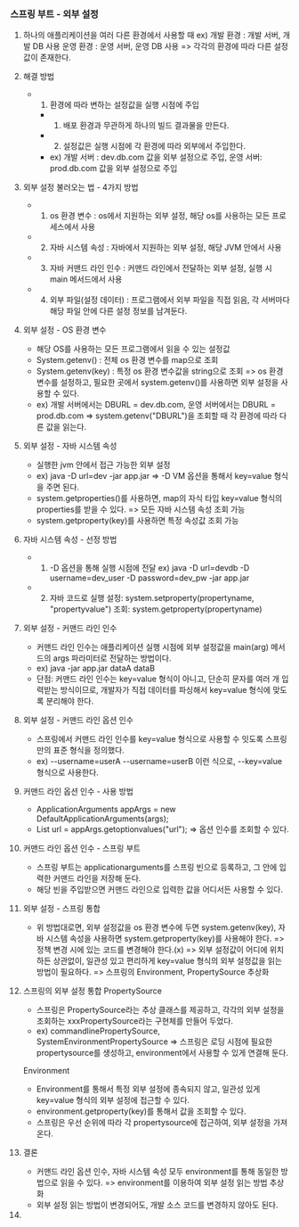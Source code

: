 <h3>스프링 부트 - 외부 설정</h3>

1. 하나의 애플리케이션을 여러 다른 환경에서 사용할 때
    ex) 개발 환경 : 개발 서버, 개발 DB 사용
        운영 환경 : 운영 서버, 운영 DB 사용 => 각각의 환경에 따라 다른 설정값이 존재한다.

2. 해결 방법
    - 1. 환경에 따라 변하는 설정값을 실행 시점에 주입
        - 1. 배포 환경과 무관하게 하나의 빌드 결과물을 만든다.
        - 2. 설정값은 실행 시점에 각 환경에 따라 외부에서 주입한다.
        - ex) 개발 서버 : dev.db.com 값을 외부 설정으로 주입, 운영 서버: prod.db.com 값을 외부 설정으로 주입

3. 외부 설정 불러오는 법 - 4가지 방법
    - 1. os 환경 변수 : os에서 지원하는 외부 설정, 해당 os를 사용하는 모든 프로세스에서 사용
    - 2. 자바 시스템 속성 : 자바에서 지원하는 외부 설정, 해당 JVM 안에서 사용
    - 3. 자바 커맨드 라인 인수 : 커맨드 라인에서 전달하는 외부 설정, 실행 시 main 메서드에서 사용
    - 4. 외부 파일(설정 데이터) : 프로그램에서 외부 파일을 직접 읽음, 각 서버마다 해당 파일 안에 다른 설정 정보를 남겨둔다.

4. 외부 설정 - OS 환경 변수
    - 해당 OS를 사용하는 모든 프로그램에서 읽을 수 있는 설정값
    - System.getenv() : 전체 os 환경 변수를 map으로 조회
    - System.getenv(key) : 특정 os 환경 변수값을 string으로 조회
   => os 환경 변수를 설정하고, 필요한 곳에서 system.getenv()를 사용하면 외부 설정을 사용할 수 있다.
    - ex) 개발 서버에서는 DBURL = dev.db.com, 운영 서버에서는 DBURL = prod.db.com 
            => system.getenv("DBURL")을 조회할 때 각 환경에 따라 다른 값을 읽는다.

5. 외부 설정 - 자바 시스템 속성
    - 실행한 jvm 안에서 접근 가능한 외부 설정
    - ex) java -D url=dev -jar app.jar => -D VM 옵션을 통해서 key=value 형식을 주면 된다.
    - system.getproperties()를 사용하면, map의 자식 타입 key=value 형식의 properties를 받을 수 있다. 
        => 모든 자바 시스템 속성 조회 가능
    - system.getproperty(key)를 사용하면 특정 속성값 조회 가능

6. 자바 시스템 속성 - 선정 방법
    - 1. -D 옵션을 통해 실행 시점에 전달
        ex) java -D url=devdb -D username=dev_user -D password=dev_pw -jar app.jar
    - 2. 자바 코드로 실행
        설정: system.setproperty(propertyname, "propertyvalue")
        조회: system.getproperty(propertyname)

7. 외부 설정 - 커맨드 라인 인수
    - 커맨드 라인 인수는 애플리케이션 실행 시점에 외부 설정값을 main(arg) 메서드의 args 파라미터로 전달하는 방법이다.
    - ex) java -jar app.jar dataA dataB
    - 단점: 커맨드 라인 인수는 key=value 형식이 아니고, 단순히 문자를 여러 개 입력받는 방식이므로, 개발자가 직접 데이터를 파싱해서
         key=value 형식에 맞도록 분리해야 한다.

8. 외부 설정 - 커맨드 라인 옵션 인수
    - 스프링에서 커맨드 라인 인수를 key=value 형식으로 사용할 수 잇도록 스프링만의 표준 형식을 정의했다.
    - ex) --username=userA --username=userB 이런 식으로, --key=value 형식으로 사용한다.

9. 커맨드 라인 옵션 인수 - 사용 방법
    - ApplicationArguments appArgs = new DefaultApplicationArguments(args);
    - List<String> url = appArgs.getoptionvalues("url");
   => 옵션 인수를 조회할 수 있다.

10. 커맨드 라인 옵션 인수 - 스프링 부트
    - 스프링 부트는 applicationarguments를 스프링 빈으로 등록하고, 그 안에 입력한 커맨드 라인을 저장해 둔다.
    - 해당 빈을 주입받으면 커맨드 라인으로 입력한 값을 어디서든 사용할 수 있다.

11. 외부 설정 - 스프링 통합
    - 위 방법대로면, 외부 설정값을 os 환경 변수에 두면 system.getenv(key), 자바 시스템 속성을 사용하면 system.getproperty(key)를
    사용해야 한다.
    => 정책 변경 시에 있는 코드를 변경해야 한다.(x)
    => 외부 설정값이 어디에 위치하든 상관없이, 일관성 있고 편리하게 key=value 형식의 외부 설정값을 읽는 방법이 필요하다.
    => 스프링의 Environment, PropertySource 추상화

12. 스프링의 외부 설정 통합
    PropertySource
    - 스프링은 PropertySource라는 추상 클래스를 제공하고, 각각의 외부 설정을 조회하는 xxxPropertySource라는 구현체를 만들어 두었다.
    - ex) commandlinePropertySource, SystemEnvironmentPropertySource => 스프링은 로딩 시점에 필요한 propertysource를 생성하고,
    environment에서 사용할 수 있게 연결해 둔다.

    Environment
    - Environment를 통해서 특정 외부 설정에 종속되지 않고, 일관성 있게 key=value 형식의 외부 설정에 접근할 수 있다.
    - environment.getproperty(key)를 통해서 값을 조회할 수 있다.
    - 스프링은 우선 순위에 따라 각 propertysource에 접근하여, 외부 설정을 가져온다.

13. 결론
    - 커맨드 라인 옵션 인수, 자바 시스템 속성 모두 environment를 통해 동일한 방법으로 읽을 수 있다.
    => environment를 이용하여 외부 설정 읽는 방법 추상화
    - 외부 설정 읽는 방법이 변경되어도, 개발 소스 코드를 변경하지 않아도 된다.

14. 










